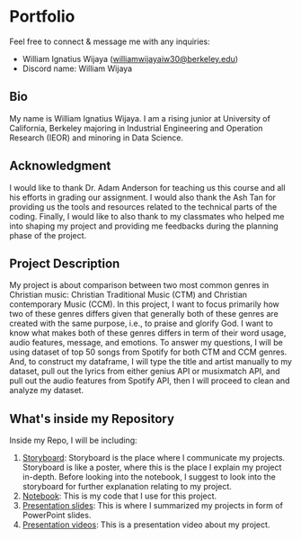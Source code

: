 # Portfolio

Feel free to connect & message me with any inquiries:

- William Ignatius Wijaya (williamwijayaiw30@berkeley.edu)
- Discord name: William Wijaya

## Bio

My name is William Ignatius Wijaya. I am a rising junior at University of California, Berkeley majoring in Industrial Engineering and Operation Research (IEOR) and minoring in Data Science. 

## Acknowledgment

I would like to thank Dr. Adam Anderson for teaching us this course and all his efforts in grading our assignment. I would also thank the Ash Tan for providing us the tools and resources related to the technical parts of the coding. Finally, I would like to also thank to my classmates who helped me into shaping my project and providing me feedbacks during the planning phase of the project.

## Project Description

My project is about comparison between two most common genres in Christian music: Christian Traditional Music (CTM) and Christian contemporary Music (CCM). In this project, I want to focus primarily how two of these genres differs given that generally both of these genres are created with the same purpose, i.e., to praise and glorify God. I want to know what makes both of these genres differs in term of their word usage, audio features, message, and emotions. To answer my questions, I will be using dataset of top 50 songs from Spotify for both CTM and CCM genres. And, to construct my dataframe, I will type the title and artist manually to my dataset, pull out the lyrics from either genius API or musixmatch API, and pull out the audio features from Spotify API, then I will proceed to clean and analyze my dataset. 

## What's inside my Repository

Inside my Repo, I will be including:

1. [Storyboard](https://github.com/iw30/DH100-project/blob/main/DIGHUM%20100%20Project%20Final-%20William%20Wijaya.pdf): Storyboard is the place where I communicate my projects. Storyboard is like a poster, where this is the place I explain my project in-depth. Before looking into the notebook, I suggest to look into the storyboard for further explanation relating to my project. 
2. [Notebook](https://github.com/iw30/DH100-project/blob/main/Wijaya_DH100_2021%20(1).ipynb): This is my code that I use for this project. 
3. [Presentation slides](https://github.com/iw30/DH100-project/blob/main/Wijaya_Dighum100_powerpoint.pptx): This is where I summarized my projects in form of PowerPoint slides.
4. [Presentation videos](https://drive.google.com/file/d/1ZeFv30WlYMeAKSNdp72S7za2bPkBVsbl/view?usp=sharing): This is a presentation video about my project.
